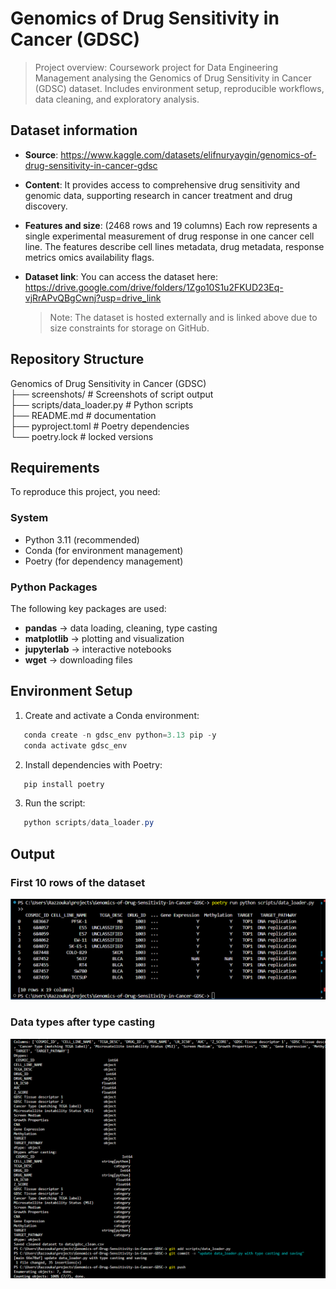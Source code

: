 # Genomics of Drug Sensitivity in Cancer (GDSC)
> Project overview: Coursework project for Data Engineering Management analysing the Genomics of Drug Sensitivity in Cancer (GDSC) dataset. Includes environment setup, reproducible workflows, data cleaning, and exploratory analysis.

## Dataset information 
- **Source**: https://www.kaggle.com/datasets/elifnuryaygin/genomics-of-drug-sensitivity-in-cancer-gdsc
- **Content**: It provides access to comprehensive drug sensitivity and genomic data, supporting research in cancer treatment and drug discovery.
- **Features and size**: (2468 rows and 19 columns) Each row represents a single experimental measurement of drug response in one cancer cell line. The features describe cell lines metadata, drug metadata, response metrics omics availability flags.
- **Dataset link**: You can access the dataset here: https://drive.google.com/drive/folders/1Zgo10S1u2FKUD23Eq-vjRrAPvQBgCwnj?usp=drive_link
  
  > Note: The dataset is hosted externally and is linked above due to size constraints for storage on GitHub.
  
## Repository Structure
Genomics of Drug Sensitivity in Cancer (GDSC)  
├── screenshots/ # Screenshots of script output  
├── scripts/data_loader.py # Python scripts  
├── README.md # documentation  
├── pyproject.toml # Poetry dependencies  
└── poetry.lock # locked versions

## Requirements
To reproduce this project, you need:

### System
- Python 3.11 (recommended)
- Conda (for environment management)
- Poetry (for dependency management)

### Python Packages
The following key packages are used:
- **pandas** → data loading, cleaning, type casting
- **matplotlib** → plotting and visualization
- **jupyterlab** → interactive notebooks
- **wget** → downloading files

## Environment Setup
1. Create and activate a Conda environment:

```powershell
   conda create -n gdsc_env python=3.13 pip -y
   conda activate gdsc_env
```
2. Install dependencies with Poetry:

```powershell
   pip install poetry
```
3. Run the script:

```powershell
   python scripts/data_loader.py
```

## Output
### First 10 rows of the dataset
![First_10_rows](screenshots/first_10_rows.png)
### Data types after type casting
![Data_types_after_type_casting](screenshots/output_after_typecasting.png)




